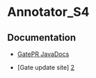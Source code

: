 Annotator_S4
=============================
## Documentation
- [GatePR JavaDocs][1]
- [Gate update site] [2]

  [1]: http://ontotext-ad.github.io/S4/GatePR/javadoc/
  [2]: http://ontotext-ad.github.io/S4/GatePR/gate-update-site.xml
